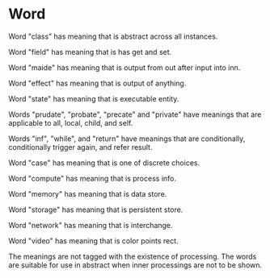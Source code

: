 # Word

Word "class" has meaning that is abstract across all instances.

Word "field" has meaning that is has get and set.

Word "maide" has meaning that is output from out after input into inn.

Word "effect" has meaning that is output of anything.

Word "state" has meaning that is executable entity.

Words "prudate", "probate", "precate" and "private" have meanings that are applicable
to all, local, child, and self.

Words "inf", "while", and "return" have meanings that are conditionally,
conditionally trigger again, and refer result.

Word "case" has meaning that is one of discrete choices.

Word "compute" has meaning that is process info.

Word "memory" has meaning that is data store.

Word "storage" has meaning that is persistent store.

Word "network" has meaning that is interchange.

Word "video" has meaning that is color points rect.

The meanings are not tagged with the existence of processing.
The words are suitable for use in abstract when inner processings are not to be shown.